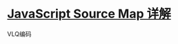 # [JavaScript Source Map 详解](http://www.ruanyifeng.com/blog/2013/01/javascript_source_map.html)
VLQ编码
